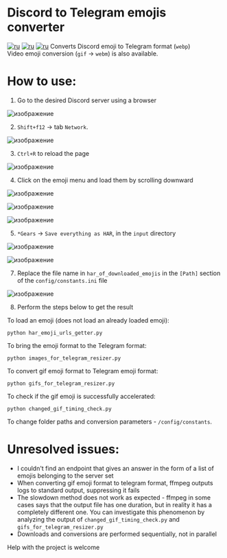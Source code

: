 # Discord to Telegram emojis converter
[![ru](https://img.shields.io/badge/lang-ru-blue.svg)](https://github.com/GreatMimperator/Discord-moment/blob/main/README-RU.md)
[![ru](https://img.shields.io/badge/lang-ru-white.svg)](https://github.com/GreatMimperator/Discord-moment/blob/main/README-RU.md)
[![ru](https://img.shields.io/badge/lang-ru-red.svg)](https://github.com/GreatMimperator/Discord-moment/blob/main/README-RU.md)
Converts Discord emoji to Telegram format (`webp`)  
Video emoji conversion (`gif` -> `webm`) is also available.

# How to use:
1. Go to the desired Discord server using a browser

![изображение](https://github.com/GreatMimperator/Discord-moment/assets/93261336/5a37f187-8789-4dfb-af3c-add37c888129)

2. `Shift+f12` -> tab `Network`.

![изображение](https://github.com/GreatMimperator/Discord-moment/assets/93261336/80df898b-9f4c-4dfd-8098-2e44d70a9eaf)

3. `Ctrl+R` to reload the page

![изображение](https://github.com/GreatMimperator/Discord-moment/assets/93261336/2ec86f47-57ce-41c1-9790-c8278faaaacd)

4. Click on the emoji menu and load them by scrolling downward

![изображение](https://github.com/GreatMimperator/Discord-moment/assets/93261336/8ed12566-1ff2-4498-9314-79f4074fc112)

![изображение](https://github.com/GreatMimperator/Discord-moment/assets/93261336/abf772c9-6d47-4860-a575-8ab276902552)

![изображение](https://github.com/GreatMimperator/Discord-moment/assets/93261336/2897e52b-c89d-41cc-a593-bde7ddf40775)

5. ``*Gears`` -> ``Save everything as HAR``, in the `input` directory

![изображение](https://github.com/GreatMimperator/Discord-moment/assets/93261336/75b28dba-3e0a-4f69-a12f-a8d01e53f518)

![изображение](https://github.com/GreatMimperator/Discord-moment/assets/93261336/6ef3344e-ef97-4c7a-a9f4-183d2931ddd3)

7. Replace the file name in `har_of_downloaded_emojis` in the `[Path]` section of the `config/constants.ini` file

![изображение](https://github.com/GreatMimperator/Discord-moment/assets/93261336/2513cf17-cbd3-4fa4-af87-658e3b64e007)

8. Perform the steps below to get the result

To load an emoji (does not load an already loaded emoji): 
```shell
python har_emoji_urls_getter.py
```

To bring the emoji format to the Telegram format:
```shell
python images_for_telegram_resizer.py
```

To convert gif emoji format to Telegram emoji format:
```shell
python gifs_for_telegram_resizer.py
```

To check if the gif emoji is successfully accelerated:
```shell
python changed_gif_timing_check.py
```

To change folder paths and conversion parameters - ``/config/constants``.

# Unresolved issues:
- I couldn't find an endpoint that gives an answer in the form of a list of emojis belonging to the server set
- When converting gif emoji format to telegram format, ffmpeg outputs logs to standard output, suppressing it fails
- The slowdown method does not work as expected - ffmpeg in some cases says that the output file has one duration, but in reality it has a completely different one. You can investigate this phenomenon by analyzing the output of `changed_gif_timing_check.py` and `gifs_for_telegram_resizer.py`
- Downloads and conversions are performed sequentially, not in parallel

Help with the project is welcome

